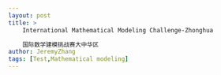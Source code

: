 ```yaml
---
layout: post
title: >
    International Mathematical Modeling Challenge-Zhonghua 

    国际数学建模挑战赛大中华区
author: JeremyZhang
tags: [Test,Mathematical modeling]
---
```

